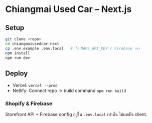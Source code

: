 # Chiangmai Used Car – Next.js

## Setup
```bash
git clone <repo>
cd chiangmaiusedcar-next
cp .env.example .env.local   # ใส่ MAPS_API_KEY / Firebase จริง
npm install
npm run dev
```

## Deploy
* Vercel: `vercel --prod`
* Netlify: Connect repo → build command `npm run build`

### Shopify & Firebase
Storefront API + Firebase config อยู่ใน `.env.local` เท่านั้น ไม่เผยฝั่ง client.
